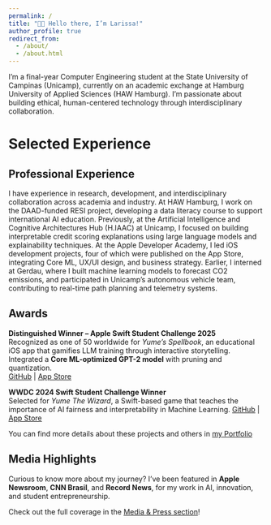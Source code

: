 ```yaml
---
permalink: /
title: "👋🏼 Hello there, I’m Larissa!"
author_profile: true
redirect_from: 
  - /about/
  - /about.html
---
```


I’m a final-year Computer Engineering student at the State University of Campinas (Unicamp), currently on an academic exchange at Hamburg University of Applied Sciences (HAW Hamburg). I’m passionate about building ethical, human-centered technology through interdisciplinary collaboration.

# Selected Experience

## Professional Experience

I have experience in research, development, and interdisciplinary collaboration across academia and industry. At HAW Hamburg, I work on the DAAD-funded RESI project, developing a data literacy course to support international AI education. Previously, at the Artificial Intelligence and Cognitive Architectures Hub (H.IAAC) at Unicamp, I focused on building interpretable credit scoring explanations using large language models and explainability techniques. At the Apple Developer Academy, I led iOS development projects, four of which were published on the App Store, integrating Core ML, UX/UI design, and business strategy. Earlier, I interned at Gerdau, where I built machine learning models to forecast CO2 emissions, and participated in Unicamp’s autonomous vehicle team, contributing to real-time path planning and telemetry systems.

## Awards

**Distinguished Winner – Apple Swift Student Challenge 2025**  
Recognized as one of 50 worldwide for *Yume’s Spellbook*, an educational iOS app that gamifies LLM training through interactive storytelling. Integrated a **Core ML-optimized GPT-2 model** with pruning and quantization.  
[GitHub](https://github.com/lariokabayashi/YumeSpeelbook) | [App Store](https://apps.apple.com/de/app/yumes-spellbook/id6741521708?l=en-GB)

**WWDC 2024 Swift Student Challenge Winner**  
Selected for *Yume The Wizard*, a Swift-based game that teaches the importance of AI fairness and interpretability in Machine Learning. [GitHub](https://github.com/lariokabayashi/YumeTheWizardWWDC) | [App Store](https://apps.apple.com/br/app/yumethewizard/id6480236327&ved=2ahUKEwjGrYzY_MCOAxXlSPEDHT8DAgoQFnoECBYQAQ&usg=AOvVaw2t9YnRxL21_Zqu4yA_J9WY)

You can find more details about these projects and others in [my Portfolio](https://lariokabayashi.github.io/academicpages.github.io//portfolio/)

## Media Highlights

Curious to know more about my journey? 
I’ve been featured in **Apple Newsroom**, **CNN Brasil**, and **Record News**, for my work in AI, innovation, and student entrepreneurship.

Check out the full coverage in the [Media & Press section](../press/)!